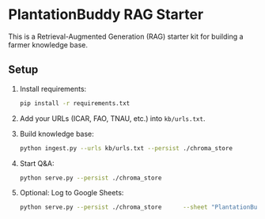 # PlantationBuddy RAG Starter

This is a Retrieval-Augmented Generation (RAG) starter kit for building a farmer knowledge base.

## Setup

1. Install requirements:
   ```bash
   pip install -r requirements.txt
   ```

2. Add your URLs (ICAR, FAO, TNAU, etc.) into `kb/urls.txt`.

3. Build knowledge base:
   ```bash
   python ingest.py --urls kb/urls.txt --persist ./chroma_store
   ```

4. Start Q&A:
   ```bash
   python serve.py --persist ./chroma_store
   ```

5. Optional: Log to Google Sheets:
   ```bash
   python serve.py --persist ./chroma_store      --sheet "PlantationBuddy_QA"      --service_json "path/to/service_account.json"
   ```
